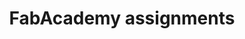 ---
title: FabAcademy assignments
image: "https://upload.wikimedia.org/wikipedia/commons/d/d2/Fab_Lab_logo.svg"
description: La Fab Academy est une expérience d'apprentissage pratique et rapide où les étudiants apprennent le prototypage rapide en planifiant et en exécutant un nouveau projet chaque semaine, ce qui se traduit par un portefeuille personnel de réalisations techniques.
menu:
  main:
    name: FabAcademy
    weight: -95
    params:
      icon: home
---